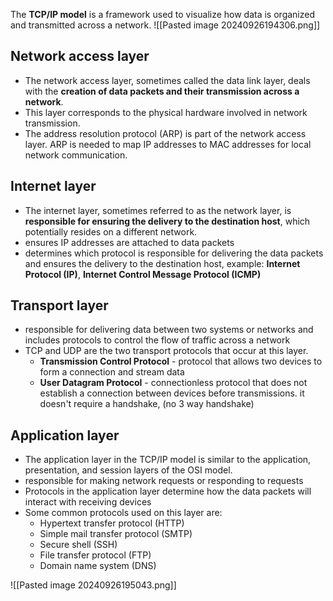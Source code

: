 The **TCP/IP model** is a framework used to visualize how data is organized and transmitted across a network.
![[Pasted image 20240926194306.png]]
## Network access layer
- The network access layer, sometimes called the data link layer, deals with the **creation of data packets and their transmission across a network**.
- This layer corresponds to the physical hardware involved in network transmission.
- The address resolution protocol (ARP) is part of the network access layer. ARP is needed to map IP addresses to MAC addresses for local network communication.

## Internet layer
- The internet layer, sometimes referred to as the network layer, is **responsible for ensuring the delivery to the destination host**, which potentially resides on a different network.
- ensures IP addresses are attached to data packets
- determines which protocol is responsible for delivering the data packets and ensures the delivery to the destination host, example: **Internet Protocol (IP)**, **Internet Control Message Protocol (ICMP)**

## Transport layer
- responsible for delivering data between two systems or networks and includes protocols to control the flow of traffic across a network
- TCP and UDP are the two transport protocols that occur at this layer.
	- **Transmission Control Protocol** - protocol that allows two devices to form a connection and stream data
	- **User Datagram Protocol** - connectionless protocol that does not establish a connection between devices before transmissions. it doesn't require a handshake, (no 3 way handshake)

## Application layer
- The application layer in the TCP/IP model is similar to the application, presentation, and session layers of the OSI model.
- responsible for making network requests or responding to requests
- Protocols in the application layer determine how the data packets will interact with receiving devices
- Some common protocols used on this layer are: 
	- Hypertext transfer protocol (HTTP)
	- Simple mail transfer protocol (SMTP)
	- Secure shell (SSH)
	- File transfer protocol (FTP)
	- Domain name system (DNS)

![[Pasted image 20240926195043.png]]